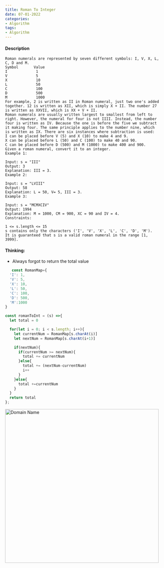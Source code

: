 ```yaml
---
title: Roman To Integer
date: 07-01-2022
categories:
- Algorithm
tags:
- Algorithm
---
```



#### Description

    Roman numerals are represented by seven different symbols: I, V, X, L, C, D and M.
    Symbol       Value
    I             1
    V             5
    X             10
    L             50
    C             100
    D             500
    M             1000
    For example, 2 is written as II in Roman numeral, just two one's added together. 12 is written as XII, which is simply X + II. The number 27 is written as XXVII, which is XX + V + II.
    Roman numerals are usually written largest to smallest from left to right. However, the numeral for four is not IIII. Instead, the number four is written as IV. Because the one is before the five we subtract it making four. The same principle applies to the number nine, which is written as IX. There are six instances where subtraction is used:
    I can be placed before V (5) and X (10) to make 4 and 9.
    X can be placed before L (50) and C (100) to make 40 and 90.
    C can be placed before D (500) and M (1000) to make 400 and 900.
    Given a roman numeral, convert it to an integer.
    Example 1:
    
    Input: s = "III"
    Output: 3
    Explanation: III = 3.
    Example 2:
    
    Input: s = "LVIII"
    Output: 58
    Explanation: L = 50, V= 5, III = 3.
    Example 3:
    
    Input: s = "MCMXCIV"
    Output: 1994
    Explanation: M = 1000, CM = 900, XC = 90 and IV = 4.
    Constraints:
    
    1 <= s.length <= 15
    s contains only the characters ('I', 'V', 'X', 'L', 'C', 'D', 'M').
    It is guaranteed that s is a valid roman numeral in the range [1, 3999].


#### Thinking:
- Always forgot to return the total value

```javascript
   const RomanMap={
  'I': 1,
  'V': 5,
  'X': 10,
  'L': 50,
  'C': 100,
  'D': 500,
  'M':1000
}

const romanToInt = (s) =>{
  let total = 0

  for(let i = 0; i < s.length; i++){
    let currentNum = RomanMap[s.charAt(i)]
    let nextNum = RomanMap[s.charAt(i+1)]

    if(nextNum){
      if(currentNum >= nextNum){
        total += currentNum
      }else{
        total += (nextNum-currentNum)
        i++
      }
    }else{
      total +=currentNum
    }
  }
  return total
};

```

<img src="../../../../../assets/images/RomanToInteger.png" width="500" alt="Domain Name">
